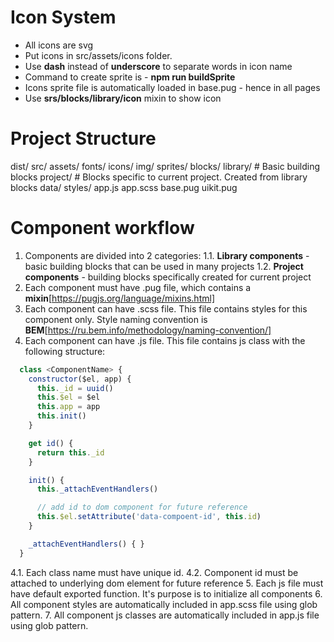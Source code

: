 # Icon System

* All icons are svg
* Put icons in src/assets/icons folder. 
* Use **dash** instead of **underscore** to separate words in icon name
* Command to create sprite is - **npm run buildSprite**
* Icons sprite file is automatically loaded in base.pug - hence in all pages
* Use **srs/blocks/library/icon** mixin to show icon

# Project Structure

dist/
src/
  assets/
    fonts/
    icons/
    img/
    sprites/
  blocks/
    library/    # Basic building blocks
    project/    # Blocks specific to current project. Created from library blocks
  data/
  styles/
  app.js
  app.scss
  base.pug
  uikit.pug

# Component workflow

1. Components are divided into 2 categories:
  1.1. **Library components** - basic building blocks that can be used in many projects
  1.2. **Project components** - building blocks specifically created for current project
2. Each component must have <comonent-name>.pug file, which contains a **mixin**[https://pugjs.org/language/mixins.html]
3. Each component can have <comonent-name>.scss file. This file contains styles for this component only. Style naming convention is **BEM**[https://ru.bem.info/methodology/naming-convention/]
4. Each component can have <component-name>.js file. This file contains js class with the following structure:

```javascript
  class <ComponentName> {
    constructor($el, app) {
      this._id = uuid()
      this.$el = $el
      this.app = app
      this.init()
    }

    get id() {
      return this._id
    }

    init() {
      this._attachEventHandlers()

      // add id to dom component for future reference
      this.$el.setAttribute('data-compoent-id', this.id)
    }

    _attachEventHandlers() { }
  }
```
  4.1. Each class name must have unique id. 
  4.2. Component id must be attached to underlying dom element for future reference
5. Each js file must have default exported function. It's purpose is to initialize all components
6. All component styles are automatically included in app.scss file using glob pattern.
7. All component js classes are automatically included in app.js file using glob pattern.

